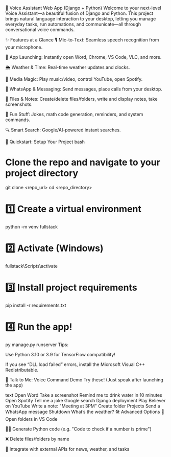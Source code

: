 🎤 Voice Assistant Web App (Django + Python)
Welcome to your next-level Voice Assistant—a beautiful fusion of Django and Python. This project brings natural language interaction to your desktop, letting you manage everyday tasks, run automations, and communicate—all through conversational voice commands.

✨ Features at a Glance
🎙️ Mic-to-Text: Seamless speech recognition from your microphone.

🚀 App Launching: Instantly open Word, Chrome, VS Code, VLC, and more.

🌦️ Weather & Time: Real-time weather updates and clocks.

🎵 Media Magic: Play music/video, control YouTube, open Spotify.

📶 WhatsApp & Messaging: Send messages, place calls from your desktop.

📝 Files & Notes: Create/delete files/folders, write and display notes, take screenshots.

🤖 Fun Stuff: Jokes, math code generation, reminders, and system commands.

🔍 Smart Search: Google/AI-powered instant searches.

🏁 Quickstart: Setup Your Project
bash
# Clone the repo and navigate to your project directory
git clone <repo_url>
cd <repo_directory>

# 1️⃣ Create a virtual environment
python -m venv fullstack

# 2️⃣ Activate (Windows)
fullstack\Scripts\activate

# 3️⃣ Install project requirements
pip install -r requirements.txt

# 4️⃣ Run the app!
py manage.py runserver
Tips:

Use Python 3.10 or 3.9 for TensorFlow compatibility!

If you see “DLL load failed” errors, install the Microsoft Visual C++ Redistributable.

🎤 Talk to Me: Voice Command Demo
Try these! (Just speak after launching the app)

text
Open Word
Take a screenshot
Remind me to drink water in 10 minutes
Open Spotify
Tell me a joke
Google search Django deployment
Play Believer on YouTube
Write a note: "Meeting at 3PM"
Create folder Projects
Send a WhatsApp message
Shutdown
What’s the weather?
🛠️ Advanced Options
📂 Open folders in VS Code

🧑‍💻 Generate Python code (e.g. "Code to check if a number is prime")

❌ Delete files/folders by name

🔗 Integrate with external APIs for news, weather, and tasks
